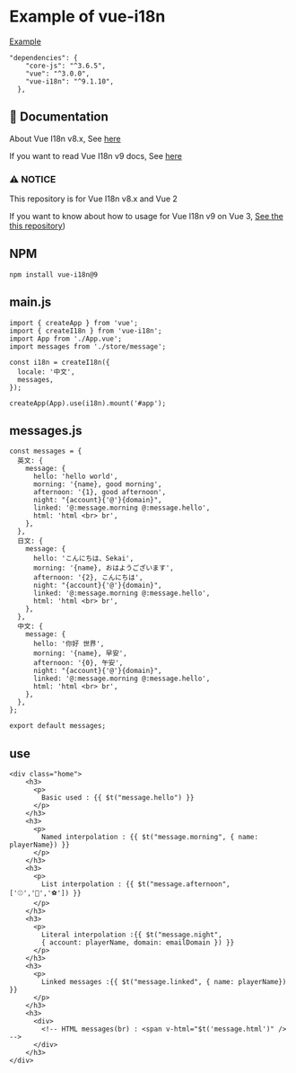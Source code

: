 # Example of vue-i18n
[Example](https://crazwade.github.io/Vue-I18n-V9-Example/dist/)

```
"dependencies": {
    "core-js": "^3.6.5",
    "vue": "^3.0.0",
    "vue-i18n": "^9.1.10",
  },
```

## 📔 Documentation
About Vue I18n v8.x, See [here](https://kazupon.github.io/vue-i18n/)

If you want to read Vue I18n v9 docs, See [here](https://vue-i18n.intlify.dev/)

### ⚠️ NOTICE
This repository is for Vue I18n v8.x and Vue 2

If you want to know about how to usage for Vue I18n v9 on Vue 3, [See the this repository](https://github.com/intlify/vue-i18n-next))

## NPM
```
npm install vue-i18n@9
```

## main.js
```
import { createApp } from 'vue';
import { createI18n } from 'vue-i18n';
import App from './App.vue';
import messages from './store/message';

const i18n = createI18n({
  locale: '中文',
  messages,
});

createApp(App).use(i18n).mount('#app');
```

## messages.js
```
const messages = {
  英文: {
    message: {
      hello: 'hello world',
      morning: '{name}, good morning',
      afternoon: '{1}, good afternoon',
      night: "{account}{'@'}{domain}",
      linked: '@:message.morning @:message.hello',
      html: 'html <br> br',
    },
  },
  日文: {
    message: {
      hello: 'こんにちは、Sekai',
      morning: '{name}, おはようございます',
      afternoon: '{2}, こんにちは',
      night: "{account}{'@'}{domain}",
      linked: '@:message.morning @:message.hello',
      html: 'html <br> br',
    },
  },
  中文: {
    message: {
      hello: '你好 世界',
      morning: '{name}, 早安',
      afternoon: '{0}, 午安',
      night: "{account}{'@'}{domain}",
      linked: '@:message.morning @:message.hello',
      html: 'html <br> br',
    },
  },
};

export default messages;
```

## use
```
<div class="home">
    <h3>
      <p>
        Basic used : {{ $t("message.hello") }}
      </p>
    </h3>
    <h3>
      <p>
        Named interpolation : {{ $t("message.morning", { name: playerName}) }}
      </p>
    </h3>
    <h3>
      <p>
        List interpolation : {{ $t("message.afternoon", ['⚾️','🏀','⚽️']) }}
      </p>
    </h3>
    <h3>
      <p>
        Literal interpolation :{{ $t("message.night",
        { account: playerName, domain: emailDomain }) }}
      </p>
    </h3>
    <h3>
      <p>
        Linked messages :{{ $t("message.linked", { name: playerName}) }}
      </p>
    </h3>
    <h3>
      <div>
        <!-- HTML messages(br) : <span v-html="$t('message.html')" /> -->
      </div>
    </h3>
</div>
```
